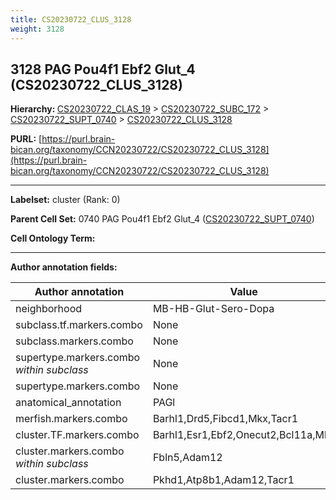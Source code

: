 ```yaml
---
title: CS20230722_CLUS_3128
weight: 3128
---
```

## 3128 PAG Pou4f1 Ebf2 Glut_4 (CS20230722_CLUS_3128)
<b>Hierarchy: </b>
[CS20230722_CLAS_19](../CS20230722_CLAS_19) >
[CS20230722_SUBC_172](../CS20230722_SUBC_172) >
[CS20230722_SUPT_0740](../CS20230722_SUPT_0740) >
[CS20230722_CLUS_3128](../CS20230722_CLUS_3128)

**PURL:** [https://purl.brain-bican.org/taxonomy/CCN20230722/CS20230722_CLUS_3128](https://purl.brain-bican.org/taxonomy/CCN20230722/CS20230722_CLUS_3128)

---


**Labelset:** cluster (Rank: 0)

**Parent Cell Set:** 0740 PAG Pou4f1 Ebf2 Glut_4 ([CS20230722_SUPT_0740](../CS20230722_SUPT_0740))



**Cell Ontology Term:** 

[MARKER GENES.]: #


---

[TRANSFERRED ANNOTATIONS.]: #


[AUTHOR ANNOTATION FIELDS.]: #


**Author annotation fields:**

| Author annotation | Value |
|-------------------|-------|
|neighborhood|MB-HB-Glut-Sero-Dopa|
|subclass.tf.markers.combo|None|
|subclass.markers.combo|None|
|supertype.markers.combo _within subclass_|None|
|supertype.markers.combo|None|
|anatomical_annotation|PAGl|
|merfish.markers.combo|Barhl1,Drd5,Fibcd1,Mkx,Tacr1|
|cluster.TF.markers.combo|Barhl1,Esr1,Ebf2,Onecut2,Bcl11a,Mkx|
|cluster.markers.combo _within subclass_|Fbln5,Adam12|
|cluster.markers.combo|Pkhd1,Atp8b1,Adam12,Tacr1|
